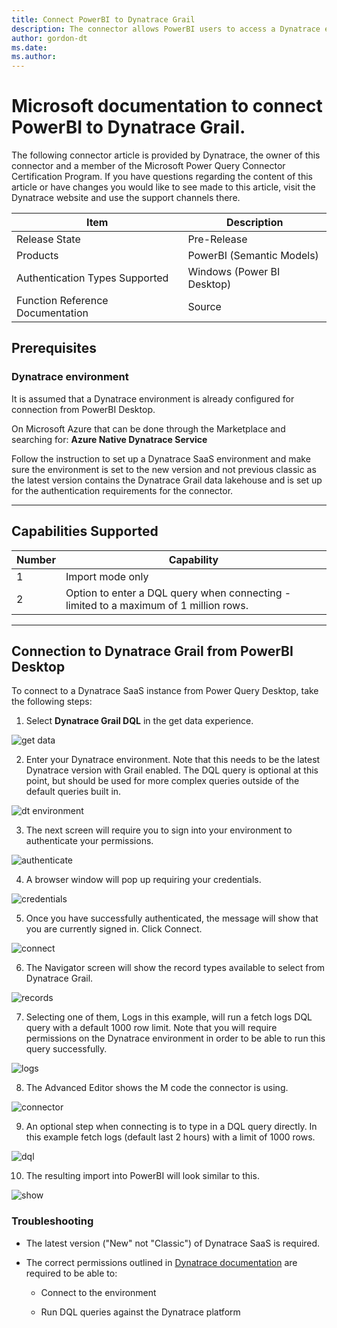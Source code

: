 ```yaml
---
title: Connect PowerBI to Dynatrace Grail
description: The connector allows PowerBI users to access a Dynatrace environment on which they have the necessary permissions to run DQL queries.
author: gordon-dt
ms.date: 
ms.author: 
---
```


# Microsoft documentation to connect PowerBI to Dynatrace Grail.

The following connector article is provided by Dynatrace, the owner of
this connector and a member of the Microsoft Power Query Connector
Certification Program. If you have questions regarding the content of
this article or have changes you would like to see made to this article,
visit the Dynatrace website and use the support channels there.

|Item|                                Description|
------|----------------------------------------------------------------
|Release State|                       Pre-Release|
|Products|                            PowerBI (Semantic Models)|
|Authentication Types Supported|      Windows (Power BI Desktop)|
|Function Reference Documentation|    Source|

## Prerequisites

### Dynatrace environment

It is assumed that a Dynatrace environment is already configured for
connection from PowerBI Desktop.

On Microsoft Azure that can be done through the Marketplace and
searching for: **Azure Native Dynatrace Service**

Follow the instruction to set up a Dynatrace SaaS environment and make
sure the environment is set to the new version and not previous classic
as the latest version contains the Dynatrace Grail data lakehouse and is set up for
the authentication requirements for the connector.

--------------------------------------------------------
## Capabilities Supported

| Number | Capability                                  |
| ------ | ------------------------------------------- |
| 1      | Import mode only                            |
| 2      | Option to enter a DQL query when connecting - limited to a maximum of 1 million rows. |
--------------------------------------------------------

## Connection to Dynatrace Grail from PowerBI Desktop

To connect to a Dynatrace SaaS instance from Power Query Desktop, take
the following steps:

1) Select **Dynatrace Grail DQL** in the get data experience.
   
![get data](./media/dynatrace-grail-dql/connector1_white.png)

2) Enter your Dynatrace environment. Note that this needs to be the latest Dynatrace version with Grail enabled. The DQL query is optional at this point, but should be used for more complex queries outside of the default queries built in.

![dt environment](./media/dynatrace-grail-dql/connector3_white.png)

3) The next screen will require you to sign into your environment to authenticate your permissions.

![authenticate](./media/dynatrace-grail-dql/connector4_white.png)

4) A browser window will pop up requiring your credentials.

![credentials](./media/dynatrace-grail-dql/connector5_white.png)

5) Once you have successfully authenticated, the message will show that you are currently signed in. Click Connect.

![connect](./media/dynatrace-grail-dql/connector6_white.png)

6) The Navigator screen will show the record types available to select from Dynatrace Grail.

![records](./media/dynatrace-grail-dql/connector7_white.png)

7) Selecting one of them, Logs in this example, will run a fetch logs DQL query with a default 1000 row limit. Note that you will require permissions on the Dynatrace environment in order to be able to run this query successfully.

![logs](./media/dynatrace-grail-dql/connector8_white.png)

8) The Advanced Editor shows the M code the connector is using.

![connector](./media/dynatrace-grail-dql/connector9_white.png)

9)  An optional step when connecting is to type in a DQL query directly. In this example fetch logs (default last 2 hours) with a limit of 1000 rows.

![dql](./media/dynatrace-grail-dql/connector10_white.png)

10) The resulting import into PowerBI will look similar to this.

![show](./media/dynatrace-grail-dql/connector11_white.png)

### Troubleshooting

-   The latest version ("New" not "Classic") of Dynatrace SaaS is
    required.

-   The correct permissions outlined in [Dynatrace
    documentation](https://docs.dynatrace.com/docs/platform/grail/data-model/assign-permissions-in-grail)
    are required to be able to:

    -   Connect to the environment

    -   Run DQL queries against the Dynatrace platform
